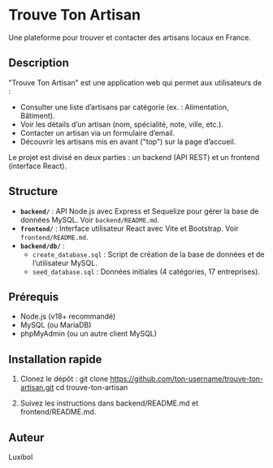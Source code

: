 # Trouve Ton Artisan

Une plateforme pour trouver et contacter des artisans locaux en France.



## Description

"Trouve Ton Artisan" est une application web qui permet aux utilisateurs de :
- Consulter une liste d’artisans par catégorie (ex. : Alimentation, Bâtiment).
- Voir les détails d’un artisan (nom, spécialité, note, ville, etc.).
- Contacter un artisan via un formulaire d’email.
- Découvrir les artisans mis en avant ("top") sur la page d’accueil.

Le projet est divisé en deux parties : un backend (API REST) et un frontend (interface React).



## Structure

- **`backend/`** : API Node.js avec Express et Sequelize pour gérer la base de données MySQL. Voir `backend/README.md`.
- **`frontend/`** : Interface utilisateur React avec Vite et Bootstrap. Voir `frontend/README.md`.
- **`backend/db/`** :
  - `create_database.sql` : Script de création de la base de données et de l’utilisateur MySQL.
  - `seed_database.sql` : Données initiales (4 catégories, 17 entreprises).



## Prérequis

- Node.js (v18+ recommandé)
- MySQL (ou MariaDB)
- phpMyAdmin (ou un autre client MySQL)



## Installation rapide

1. Clonez le dépôt :
   git clone https://github.com/ton-username/trouve-ton-artisan.git
   cd trouve-ton-artisan


2. Suivez les instructions dans backend/README.md et frontend/README.md.



## Auteur

Luxibol